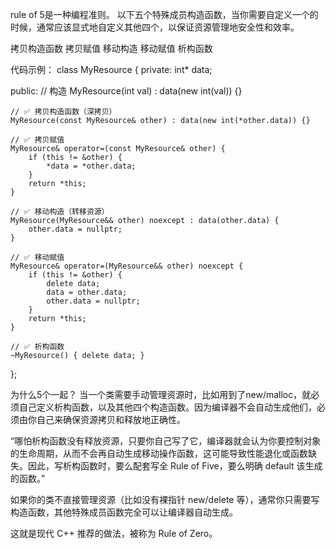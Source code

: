 rule of 5是一种编程准则。
以下五个特殊成员构造函数，当你需要自定义一个的时候，通常应该显式地自定义其他四个，以保证资源管理地安全性和效率。

拷贝构造函数
拷贝赋值
移动构造
移动赋值
析构函数

代码示例：
class MyResource {
private:
    int* data;

public:
    // 构造
    MyResource(int val) : data(new int(val)) {}

    // ✅ 拷贝构造函数（深拷贝）
    MyResource(const MyResource& other) : data(new int(*other.data)) {}

    // ✅ 拷贝赋值
    MyResource& operator=(const MyResource& other) {
        if (this != &other) {
            *data = *other.data;
        }
        return *this;
    }

    // ✅ 移动构造（转移资源）
    MyResource(MyResource&& other) noexcept : data(other.data) {
        other.data = nullptr;
    }

    // ✅ 移动赋值
    MyResource& operator=(MyResource&& other) noexcept {
        if (this != &other) {
            delete data;
            data = other.data;
            other.data = nullptr;
        }
        return *this;
    }

    // ✅ 析构函数
    ~MyResource() { delete data; }
};

为什么5个一起？
当一个类需要手动管理资源时，比如用到了new/malloc，就必须自己定义析构函数，以及其他四个构造函数。因为编译器不会自动生成他们，必须由你自己来确保资源拷贝和释放地正确性。


“哪怕析构函数没有释放资源，只要你自己写了它，编译器就会认为你要控制对象的生命周期，从而不会再自动生成移动操作函数，这可能导致性能退化或函数缺失。因此，写析构函数时，要么配套写全 Rule of Five，要么明确 default 该生成的函数。”

如果你的类不直接管理资源（比如没有裸指针 new/delete 等），通常你只需要写构造函数，其他特殊成员函数完全可以让编译器自动生成。

这就是现代 C++ 推荐的做法，被称为 Rule of Zero。